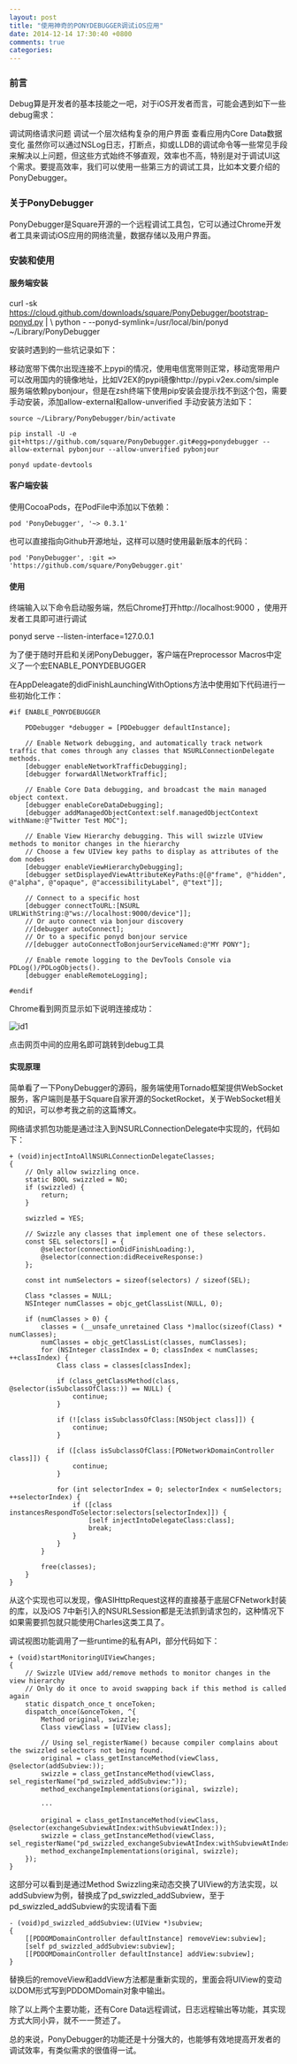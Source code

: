 ```yaml
---
layout: post
title: "使用神奇的PONYDEBUGGER调试iOS应用"
date: 2014-12-14 17:30:40 +0800
comments: true
categories: 
---
```


### 前言

Debug算是开发者的基本技能之一吧，对于iOS开发者而言，可能会遇到如下一些debug需求：

调试网络请求问题
调试一个层次结构复杂的用户界面
查看应用内Core Data数据变化
虽然你可以通过NSLog日志，打断点，抑或LLDB的调试命令等一些常见手段来解决以上问题，但这些方式始终不够直观，效率也不高，特别是对于调试UI这个需求。要提高效率，我们可以使用一些第三方的调试工具，比如本文要介绍的PonyDebugger。

<!--more-->

### 关于PonyDebugger

PonyDebugger是Square开源的一个远程调试工具包，它可以通过Chrome开发者工具来调试iOS应用的网络流量，数据存储以及用户界面。

### 安装和使用

#### 服务端安装

curl -sk https://cloud.github.com/downloads/square/PonyDebugger/bootstrap-ponyd.py | \ python - --ponyd-symlink=/usr/local/bin/ponyd ~/Library/PonyDebugger

安装时遇到的一些坑记录如下：

移动宽带下偶尔出现连接不上pypi的情况，使用电信宽带则正常，移动宽带用户可以改用国内的镜像地址，比如V2EX的pypi镜像http://pypi.v2ex.com/simple
服务端依赖pybonjour，但是在zsh终端下使用pip安装会提示找不到这个包，需要手动安装，添加allow-external和allow-unverified
手动安装方法如下：

```
source ~/Library/PonyDebugger/bin/activate

pip install -U -e git+https://github.com/square/PonyDebugger.git#egg=ponydebugger --allow-external pybonjour --allow-unverified pybonjour

ponyd update-devtools
```

#### 客户端安装

使用CocoaPods，在PodFile中添加以下依赖：

```
pod 'PonyDebugger', '~> 0.3.1'
```

也可以直接指向Github开源地址，这样可以随时使用最新版本的代码：

```
pod 'PonyDebugger', :git => 'https://github.com/square/PonyDebugger.git'
```

#### 使用

终端输入以下命令启动服务端，然后Chrome打开http://localhost:9000 ，使用开发者工具即可进行调试

ponyd serve --listen-interface=127.0.0.1

为了便于随时开启和关闭PonyDebugger，客户端在Preprocessor Macros中定义了一个宏ENABLE_PONYDEBUGGER

在AppDeleagate的didFinishLaunchingWithOptions方法中使用如下代码进行一些初始化工作：

```
#if ENABLE_PONYDEBUGGER

    PDDebugger *debugger = [PDDebugger defaultInstance];
    
    // Enable Network debugging, and automatically track network traffic that comes through any classes that NSURLConnectionDelegate methods.
    [debugger enableNetworkTrafficDebugging];
    [debugger forwardAllNetworkTraffic];
    
    // Enable Core Data debugging, and broadcast the main managed object context.
    [debugger enableCoreDataDebugging];
    [debugger addManagedObjectContext:self.managedObjectContext withName:@"Twitter Test MOC"];
    
    // Enable View Hierarchy debugging. This will swizzle UIView methods to monitor changes in the hierarchy
    // Choose a few UIView key paths to display as attributes of the dom nodes
    [debugger enableViewHierarchyDebugging];
    [debugger setDisplayedViewAttributeKeyPaths:@[@"frame", @"hidden", @"alpha", @"opaque", @"accessibilityLabel", @"text"]];
    
    // Connect to a specific host
    [debugger connectToURL:[NSURL URLWithString:@"ws://localhost:9000/device"]];
    // Or auto connect via bonjour discovery
    //[debugger autoConnect];
    // Or to a specific ponyd bonjour service
    //[debugger autoConnectToBonjourServiceNamed:@"MY PONY"];

    // Enable remote logging to the DevTools Console via PDLog()/PDLogObjects().
    [debugger enableRemoteLogging];
    
#endif
```

Chrome看到网页显示如下说明连接成功：


![id1](http://ww4.sinaimg.cn/large/674a21d2gw1eemkgp4t9rj216c0ea40f.jpg)

点击网页中间的应用名即可跳转到debug工具

#### 实现原理

简单看了一下PonyDebugger的源码，服务端使用Tornado框架提供WebSocket服务，客户端则是基于Square自家开源的SocketRocket，关于WebSocket相关的知识，可以参考我之前的这篇博文。

网络请求抓包功能是通过注入到NSURLConnectionDelegate中实现的，代码如下：


```
+ (void)injectIntoAllNSURLConnectionDelegateClasses;
{
    // Only allow swizzling once.
    static BOOL swizzled = NO;
    if (swizzled) {
        return;
    }
    
    swizzled = YES;

    // Swizzle any classes that implement one of these selectors.
    const SEL selectors[] = {
        @selector(connectionDidFinishLoading:),
        @selector(connection:didReceiveResponse:)
    };
    
    const int numSelectors = sizeof(selectors) / sizeof(SEL);

    Class *classes = NULL;
    NSInteger numClasses = objc_getClassList(NULL, 0);
    
    if (numClasses > 0) {
        classes = (__unsafe_unretained Class *)malloc(sizeof(Class) * numClasses);
        numClasses = objc_getClassList(classes, numClasses);
        for (NSInteger classIndex = 0; classIndex < numClasses; ++classIndex) {
            Class class = classes[classIndex];
            
            if (class_getClassMethod(class, @selector(isSubclassOfClass:)) == NULL) {
                continue;
            }
            
            if (![class isSubclassOfClass:[NSObject class]]) {
                continue;
            }
            
            if ([class isSubclassOfClass:[PDNetworkDomainController class]]) {
                continue;
            }
            
            for (int selectorIndex = 0; selectorIndex < numSelectors; ++selectorIndex) {
                if ([class instancesRespondToSelector:selectors[selectorIndex]]) {
                    [self injectIntoDelegateClass:class];
                    break;
                }
            }
        }
        
        free(classes);
    }
}
```

从这个实现也可以发现，像ASIHttpRequest这样的直接基于底层CFNetwork封装的库，以及iOS 7中新引入的NSURLSession都是无法抓到请求包的，这种情况下如果需要抓包就只能使用Charles这类工具了。

调试视图功能调用了一些runtime的私有API，部分代码如下：

```
+ (void)startMonitoringUIViewChanges;
{
    // Swizzle UIView add/remove methods to monitor changes in the view hierarchy
    // Only do it once to avoid swapping back if this method is called again
    static dispatch_once_t onceToken;
    dispatch_once(&onceToken, ^{
        Method original, swizzle;
        Class viewClass = [UIView class];

        // Using sel_registerName() because compiler complains about the swizzled selectors not being found.
        original = class_getInstanceMethod(viewClass, @selector(addSubview:));
        swizzle = class_getInstanceMethod(viewClass, sel_registerName("pd_swizzled_addSubview:"));
        method_exchangeImplementations(original, swizzle);
        
        ···
       	        
        original = class_getInstanceMethod(viewClass, @selector(exchangeSubviewAtIndex:withSubviewAtIndex:));
        swizzle = class_getInstanceMethod(viewClass, sel_registerName("pd_swizzled_exchangeSubviewAtIndex:withSubviewAtIndex:"));
        method_exchangeImplementations(original, swizzle);
    });
}
```

这部分可以看到是通过Method Swizzling来动态交换了UIView的方法实现，以addSubview为例，替换成了pd_swizzled_addSubview，至于pd_swizzled_addSubview的实现请看下面

```
- (void)pd_swizzled_addSubview:(UIView *)subview;
{
    [[PDDOMDomainController defaultInstance] removeView:subview];
    [self pd_swizzled_addSubview:subview];
    [[PDDOMDomainController defaultInstance] addView:subview];
}
```

替换后的removeView和addView方法都是重新实现的，里面会将UIView的变动以DOM形式写到PDDOMDomain对象中输出。

除了以上两个主要功能，还有Core Data远程调试，日志远程输出等功能，其实现方式大同小异，就不一一赘述了。

总的来说，PonyDebugger的功能还是十分强大的，也能够有效地提高开发者的调试效率，有类似需求的很值得一试。

